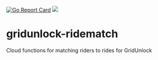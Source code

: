 [![Go Report Card](https://goreportcard.com/badge/github.com/TheTallPaul/gridunlockRidematch)](https://goreportcard.com/report/github.com/TheTallPaul/gridunlockRidematch)
[![](https://godoc.org/github.com/TheTallPaul/gridunlockRidematch?status.svg)](https://godoc.org/github.com/TheTallPaul/gridunlockRidematch)

# gridunlock-ridematch
Cloud functions for matching riders to rides for GridUnlock
